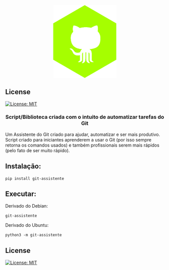 <div align=center>
  <img src="./assets/logo.png" width="200px"/>
</div>

## License

[![License: MIT](https://img.shields.io/github/license/gcla/termshark.svg?color=yellow)](LICENSE)

<h3 align=center>Script/Biblioteca criada com o intuito de automatizar tarefas do Git</h3>

Um Assistente do Git criado para ajudar, automatizar e ser mais produtivo.
Script criado para iniciantes aprenderem a usar o Git (por isso sempre retorna os comandos usados) e também profissionais serem mais rápidos (pelo fato de ser muito rápido).

## Instalação:

```
pip install git-assistente
```

## Executar:

Derivado do Debian:

```
git-assistente
```

Derivado do Ubuntu:

```
python3 -m git-assistente
```

## License

[![License: MIT](https://img.shields.io/github/license/gcla/termshark.svg?color=yellow)](LICENSE)
